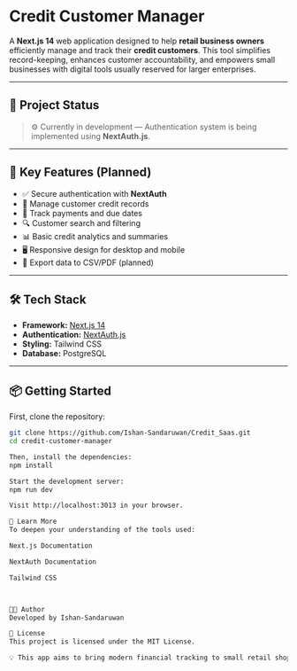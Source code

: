 # Credit Customer Manager

A **Next.js 14** web application designed to help **retail business owners** efficiently manage and track their **credit customers**. This tool simplifies record-keeping, enhances customer accountability, and empowers small businesses with digital tools usually reserved for larger enterprises.

---

## 🚧 Project Status

> ⚙️ Currently in development — Authentication system is being implemented using **NextAuth.js**.

---

## 🔐 Key Features (Planned)

- ✅ Secure authentication with **NextAuth**
- 📒 Manage customer credit records
- 📅 Track payments and due dates
- 🔍 Customer search and filtering
- 📊 Basic credit analytics and summaries
- 🖥️ Responsive design for desktop and mobile
- 🧾 Export data to CSV/PDF (planned)

---

## 🛠️ Tech Stack

- **Framework:** [Next.js 14](https://nextjs.org)
- **Authentication:** [NextAuth.js](https://next-auth.js.org)
- **Styling:** Tailwind CSS 
- **Database:** PostgreSQL

---

## 📦 Getting Started

First, clone the repository:

```bash
git clone https://github.com/Ishan-Sandaruwan/Credit_Saas.git
cd credit-customer-manager

Then, install the dependencies:
npm install

Start the development server:
npm run dev

Visit http://localhost:3013 in your browser.

🧠 Learn More
To deepen your understanding of the tools used:

Next.js Documentation

NextAuth Documentation

Tailwind CSS



👨‍💻 Author
Developed by Ishan-Sandaruwan

📌 License
This project is licensed under the MIT License.

💡 This app aims to bring modern financial tracking to small retail shops—easy to use, mobile-friendly, and secure.

